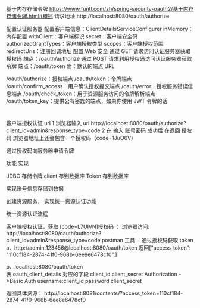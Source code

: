 基于内存存储令牌
https://www.funtl.com/zh/spring-security-oauth2/基于内存存储令牌.html#概述
请求地址
http://localhost:8080/oauth/authorize

配置认证服务器
配置客户端信息：ClientDetailsServiceConfigurer
inMemory：内存配置
withClient：客户端标识
secret：客户端安全码
authorizedGrantTypes：客户端授权类型
scopes：客户端授权范围
redirectUris：注册回调地址
配置 Web 安全
通过 GET 请求访问认证服务器获取授权码
端点：/oauth/authorize
通过 POST 请求利用授权码访问认证服务器获取令牌
端点：/oauth/token
附：默认的端点 URL

/oauth/authorize：授权端点
/oauth/token：令牌端点
/oauth/confirm_access：用户确认授权提交端点
/oauth/error：授权服务错误信息端点
/oauth/check_token：用于资源服务访问的令牌解析端点
/oauth/token_key：提供公有密匙的端点，如果你使用 JWT 令牌的话
#


客户端授权认证 url 
1 浏览器输入 url
http://localhost:8080/oauth/authorize?client_id=admin&response_type=code
2 在  输入 账号密码 成功后 在返回  授权码
浏览器地址上还会包含一个授权码（code=1JuO6V）

通过授权码向服务器申请令牌



功能 实现

JDBC 存储令牌
 client 存到数据库
 Token 存到数据库
 
 实现账号信息存储到数据
 
 创建资源服务， 实现统一资源认证功能
  
 统一资源认证流程
  
  客户端授权认证，获取 [code=L7UIVN]授权码 ：
   浏览器访问: http://localhost:8080/oauth/authorize?client_id=admin&response_type=code
  postman 工具 ：通过授权码获取 token 
  a、http://admin:123456@localhost:8080/oauth/token
  返回["access_token": "110cf184-2874-41f0-968b-6ee8e6478cf0",]
  
  b、localhost:8080/oauth/token  
    表 oauth_client_details 对应的字段 client_id client_secret
      Authorization ->Basic Auth  username:client_id  password client_secret
  
  返回具体资源：
  http://localhost:8081/contents/?access_token=110cf184-2874-41f0-968b-6ee8e6478cf0
  
   
 
 
 
